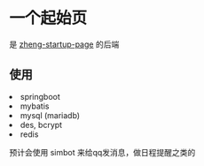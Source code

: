 # 一个起始页

是 <a href="https://github.com/ChenzDNA/zheng-startup-page">zheng-startup-page</a> 的后端

## 使用

<li> springboot
<li> mybatis
<li> mysql (mariadb)
<li> des, bcrypt
<li> redis

预计会使用 simbot 来给qq发消息，做日程提醒之类的